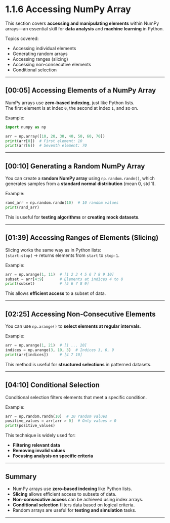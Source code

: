 # 1.1.6 Accessing NumPy Array

This section covers **accessing and manipulating elements** within NumPy arrays—an essential skill for **data analysis** and **machine learning** in Python.

Topics covered:
- Accessing individual elements
- Generating random arrays
- Accessing ranges (slicing)
- Accessing non‑consecutive elements
- Conditional selection

---

## [00:05] Accessing Elements of a NumPy Array

NumPy arrays use **zero‑based indexing**, just like Python lists.  
The first element is at index `0`, the second at index `1`, and so on.

Example:
```python
import numpy as np

arr = np.array([10, 20, 30, 40, 50, 60, 70])
print(arr[0])  # First element: 10
print(arr[6])  # Seventh element: 70
```

---

## [00:10] Generating a Random NumPy Array

You can create a **random NumPy array** using `np.random.randn()`, which generates samples from a **standard normal distribution** (mean 0, std 1).

Example:
```python
rand_arr = np.random.randn(10)  # 10 random values
print(rand_arr)
```

This is useful for **testing algorithms** or **creating mock datasets**.

---

## [01:39] Accessing Ranges of Elements (Slicing)

Slicing works the same way as in Python lists:  
`[start:stop]` → returns elements from `start` to `stop‑1`.

Example:
```python
arr = np.arange(1, 11)  # [1 2 3 4 5 6 7 8 9 10]
subset = arr[4:9]       # Elements at indices 4 to 8
print(subset)           # [5 6 7 8 9]
```

This allows **efficient access** to a subset of data.

---

## [02:25] Accessing Non‑Consecutive Elements

You can use `np.arange()` to **select elements at regular intervals**.

Example:
```python
arr = np.arange(1, 21)  # [1 ... 20]
indices = np.arange(3, 10, 3)  # Indices 3, 6, 9
print(arr[indices])     # [4 7 10]
```

This method is useful for **structured selections** in patterned datasets.

---

## [04:10] Conditional Selection

Conditional selection filters elements that meet a specific condition.

Example:
```python
arr = np.random.randn(10)  # 10 random values
positive_values = arr[arr > 0]  # Only values > 0
print(positive_values)
```

This technique is widely used for:
- **Filtering relevant data**
- **Removing invalid values**
- **Focusing analysis on specific criteria**

---

## Summary

- NumPy arrays use **zero-based indexing** like Python lists.
- **Slicing** allows efficient access to subsets of data.
- **Non-consecutive access** can be achieved using index arrays.
- **Conditional selection** filters data based on logical criteria.
- Random arrays are useful for **testing and simulation** tasks.

---
